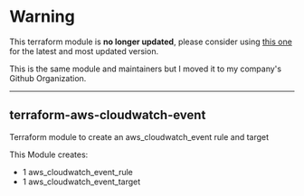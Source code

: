 # Warning

This terraform module is **no longer updated**, please consider using [this one](https://registry.terraform.io/modules/akirosit/cloudwatch-event/aws/latest) for the latest and most updated version.

This is the same module and maintainers but I moved it to my company's Github Organization.

---

## terraform-aws-cloudwatch-event

Terraform module to create an aws_cloudwatch_event rule and target

This Module creates:

- 1 aws_cloudwatch_event_rule
- 1 aws_cloudwatch_event_target
